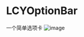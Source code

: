 # LCYOptionBar
一个简单选项卡
![image](https://github.com/19940524/LCYOptionBar/blob/master/Demo/designSketch.gifcask )   
